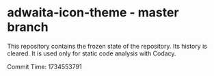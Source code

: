 # adwaita-icon-theme - master branch

This repository contains the frozen state of the repository.
Its history is cleared. It is used only for static code
analysis with Codacy.

Commit Time: 1734553791